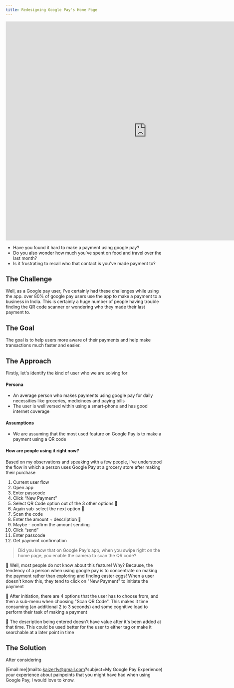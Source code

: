 ```yaml
---
title: Redesigning Google Pay's Home Page
---
```


<iframe style="border: 1px solid rgba(0, 0, 0, 0.1);" width="900" height="700" src="https://www.figma.com/embed?embed_host=share&url=https%3A%2F%2Fwww.figma.com%2Fproto%2FeRQdWXo6qAIy5pyIUzGEQK%2FWhatever%3Fpage-id%3D0%253A1%26node-id%3D2%253A2%26viewport%3D241%252C48%252C0.75%26scaling%3Dscale-down%26starting-point-node-id%3D2%253A2" allowfullscreen></iframe>

* Have you found it hard to make a payment using google pay?
* Do you also wonder how much you've spent on food and travel over the last month?
* Is it frustrating to recall who that contact is you've made payment to?

## The Challenge

Well, as a Google pay user, I've certainly had these challenges while using the app. over 80% of google pay users use the app to make a payment to a business in India. This is certainly a huge number of people having trouble finding the QR code scanner or wondering who they made their last payment to.

## The Goal

The goal is to help users more aware of their payments and help make transactions much faster and easier.

## The Approach

Firstly, let's identify the kind of user who we are solving for

#### Persona
* An average person who makes payments using google pay for daily necessities like groceries, medicinces and paying bills
* The user is well versed within using a smart-phone and has good internet coverage

#### Assumptions
* We are assuming that the most used feature on Google Pay is to make a payment using a QR code

#### How are people using it right now?
Based on my observations and speaking with a few people, I've understood the flow in which a person uses Google Pay at a grocery store after making their purchase

1. Current user flow
2. Open app
3. Enter passcode
4. Click “New Payment”
5. Select QR Code option out of the 3 other options 🚨
6. Again sub-select the next option 🚨
7. Scan the code
8. Enter the amount + description 🚨
9. Maybe - confirm the amount sending
10. Click “send”
11. Enter passcode
12. Get payment confirmation

> Did you know that on Google Pay's app, when you swipe right on the home page, you enable the camera to scan the QR code?

🚨 Well, most people do not know about this feature! Why? Because, the tendency of a person when using google pay is to concentrate on making the payment rather than exploring and finding easter eggs! When a user doesn't know this, they tend to click on "New Payment" to initiate the payment

🚨 After initiation, there are 4 options that the user has to choose from, and then a sub-menu when choosing "Scan QR Code". This makes it time consuming (an additional 2 to 3 seconds) and some cognitive load to perform their task of making a payment

🚨 The description being entered doesn't have value after it's been added at that time. This could be used better for the user to either tag or make it searchable at a later point in time


## The Solution

After considering

[Email me](mailto:kaizer1v@gmail.com?subject=My Google Pay Experience) your experience about painpoints that you might have had when using Google Pay, I would love to know.